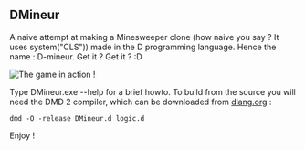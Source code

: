 ## DMineur

A naive attempt at making a Minesweeper clone (how naive you say ? It uses system("CLS")) made in the D programming language. Hence the name : D-mineur. Get it ? Get it ? :D

![The game in action !](http://i.imgur.com/YpVMqZQ.png "The game in action !")

Type DMineur.exe --help for a brief howto.
To build from the source you will need the DMD 2 compiler, which can be downloaded from [dlang.org](http://dlang.org/download.html) :

`dmd -O -release DMineur.d logic.d`

Enjoy !
